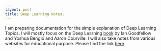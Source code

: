 ```yaml
---
layout: post
title: Deep Learning Notes.
---
```

I am preparing documentation for the simple explanation of Deep Learning Topics. I will mostly focus on the Deep Learning [book](http://www.deeplearningbook.org/) by Ian Goodfellow and Yoshua Bengio and Aaron Courville. I will also take notes from various websites for educational purpose. Please find the link [here](https://indradeepmastan.github.io/mynotes/)
